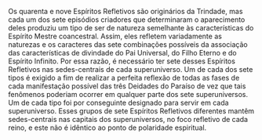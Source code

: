 ﻿Os quarenta e nove Espíritos Refletivos são originários da Trindade, mas cada um dos sete episódios criadores que determinaram o aparecimento deles produziu um tipo de ser de natureza semelhante às características do Espírito Mestre coancestral. Assim, eles refletem variadamente as naturezas e os caracteres das sete combinações possíveis da associação das características de divindade do Pai Universal, do Filho Eterno e do Espírito Infinito. Por essa razão, é necessário ter sete desses Espíritos Refletivos nas sedes-centrais de cada superuniverso. Um de cada dos sete tipos é exigido a fim de realizar a perfeita reflexão de todas as fases de cada manifestação possível das três Deidades do Paraíso de vez que tais fenômenos poderiam ocorrer em qualquer parte dos sete superuniversos.  Um de cada tipo foi por conseguinte designado para servir em cada superuniverso. Esses grupos de sete Espíritos Refletivos diferentes mantêm sedes-centrais nas capitais dos superuniversos, no foco refletivo de cada reino, e este não é idêntico ao ponto de polaridade espiritual.